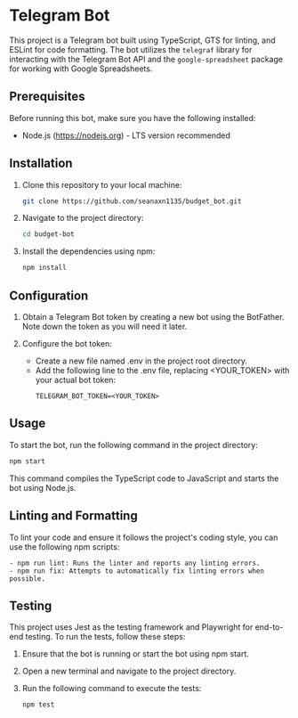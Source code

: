 # Telegram Bot

This project is a Telegram bot built using TypeScript, GTS for linting, and ESLint for code formatting. The bot utilizes the `telegraf` library for interacting with the Telegram Bot API and the `google-spreadsheet` package for working with Google Spreadsheets.

## Prerequisites

Before running this bot, make sure you have the following installed:

- Node.js (https://nodejs.org) - LTS version recommended

## Installation

1. Clone this repository to your local machine:

   ```bash
   git clone https://github.com/seanaxn1135/budget_bot.git

   ```

2. Navigate to the project directory:

   ```bash
   cd budget-bot

   ```

3. Install the dependencies using npm:

   ```bash
   npm install
   ```

## Configuration

1. Obtain a Telegram Bot token by creating a new bot using the BotFather. Note down the token as you will need it later.
2. Configure the bot token:

   - Create a new file named .env in the project root directory.
   - Add the following line to the .env file, replacing <YOUR_TOKEN> with your actual bot token:
     ```.env
     TELEGRAM_BOT_TOKEN=<YOUR_TOKEN>
     ```

## Usage

To start the bot, run the following command in the project directory:

```bash
npm start
```

This command compiles the TypeScript code to JavaScript and starts the bot using Node.js.

## Linting and Formatting

To lint your code and ensure it follows the project's coding style, you can use the following npm scripts:

    - npm run lint: Runs the linter and reports any linting errors.
    - npm run fix: Attempts to automatically fix linting errors when possible.

## Testing

This project uses Jest as the testing framework and Playwright for end-to-end testing. To run the tests, follow these steps:

1.  Ensure that the bot is running or start the bot using npm start.

2.  Open a new terminal and navigate to the project directory.

3.  Run the following command to execute the tests:

    ```bash
    npm test
    ```
